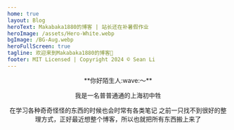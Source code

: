 ```yaml
---
home: true
layout: Blog
heroText: Makabaka1880的博客 | 站长还在补暑假作业
heroImage: /assets/Hero-White.webp
bgImage: /BG-Aug.webp
heroFullScreen: true
tagline: 欢迎来到Makabaka1880的博客👏
footer: MIT Licensed | Copyright 2024 © Sean Li
---
```


<center>
**你好陌生人:wave:～**

我是一名普普通通的上海初中牲

在学习各种奇奇怪怪的东西的时候也会时常有各类笔记
之前一只找不到很好的整理方式，正好最近想整个博客，所以也就把所有东西搬上来了

</center>